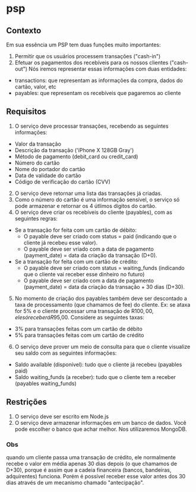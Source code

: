 # psp

## Contexto
Em sua essência um PSP tem duas funções muito importantes:
1. Permitir que os usuários processem transações ("cash-in")
2. Efetuar os pagamentos dos recebíveis para os nossos clientes ("cash-out")
Nós iremos representar essas informações com duas entidades:
- transactions: que representam as informações da compra, dados do cartão, valor, etc
- payables: que representam os recebíveis que pagaremos ao cliente

## Requisitos
1. O serviço deve processar transações, recebendo as seguintes informações:
- Valor da transação
- Descrição da transação ('iPhone X 128GB Gray')
- Método de pagamento (debit_card ou credit_card)
- Número do cartão
- Nome do portador do cartão
- Data de validade do cartão
- Código de verificação do cartão (CVV)
2. O serviço deve retornar uma lista das transações já criadas.
3. Como o número do cartão é uma informação sensível, o serviço só pode armazenar e retornar os 4 útlimos dígitos do cartão.
4. O serviço deve criar os recebíveis do cliente (payables), com as seguintes regras:
- Se a transação for feita com um cartão de débito:
  - O payable deve ser criado com status = paid (indicando que o cliente já recebeu esse valor).
  - O payable deve ser vriado com a data de pagamento (payment_date) = data da criação da transação (D+0).
- Se a transação for feita com um cartão de crédito:
  - O payable deve ser criado com status = waiting_funds (indicando que o cliente vai receber esse dinheiro no futuro)
  - O payable deve ser criado com a data de pagamento (payment_date) = data da criação da transação + 30 dias (D+30).
5. No momento de criação dos payables também deve ser descontado a taxa de processamento (que chamamos de fee) do cliente. Ex: se ataxa for 5% e o cliente processar uma transação de R$100,00, ele só receberá R$95,00. Considere as seguintes taxas:
- 3% para transações feitas com um cartão de débito
- 5% para transações feitas com um cartão de crédito
6. O serviço deve prover um meio de consulta para que o cliente visualize seu saldo com as seguintes informações:
- Saldo available (disponível): tudo que o cliente já recebeu (payables paid)
- Saldo waiting_funds (a receber): tudo que o cliente tem a receber (payables waiting_funds)

## Restrições
1. O serviço deve ser escrito em Node.js
2. O serviço deve armazenar informações em um banco de dados. Você pode escolher o banco que achar melhor. Nos utilizaremos MongoDB.

### Obs 
quando um cliente passa uma transação de crédito, ele normalmente recebe o valor em média apenas 30 dias depois (o que chamamos de D+30), porque é assim que a cadeia financeira (bancos, bandeiras, adquirentes) funciona. Porém é possível receber esse valor antes dos 30 dias através de um mecanismo chamado "antecipação".


